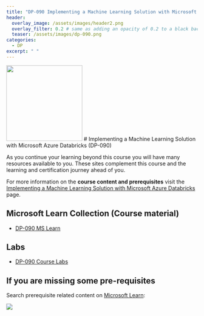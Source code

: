 ```yaml
---
title: "DP-090 Implementing a Machine Learning Solution with Microsoft Azure Databricks"
header:
  overlay_image: /assets/images/header2.png
  overlay_filter: 0.2 # same as adding an opacity of 0.2 to a black background
  teaser: /assets/images/dp-090.png
categories:
  - DP
excerpt: " "
---
```

<img src="../../assets/images/dp-090.png" width="200" height="200">
# Implementing a Machine Learning Solution with Microsoft Azure Databricks (DP-090) 

As you continue your learning beyond this course you will have many resources available to you. These sites complement this course and the learning and certification journey ahead of you.

For more information on the **course content and prerequisites** visit the [Implementing a Machine Learning Solution with Microsoft Azure Databricks](https://learn.microsoft.com/en-us/training/courses/dp-090t00) page.

## Microsoft Learn Collection (Course material)
- [DP-090 MS Learn](https://aka.ms/courseDP-090)

## Labs
- [DP-090 Course Labs](https://aka.ms/dp090labs)

## If you are missing some pre-requisites
Search prerequisite related content on [Microsoft Learn](https://learn.microsoft.com/en-us/training/browse/):

<img src="../../assets/images/learn-search.png">